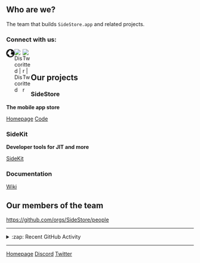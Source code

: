 <!-- 
Docs: How to use GitHub README and actions to auto-generate embedded content.
https://github.com/anuraghazra/github-readme-stats
https://www.youtube.com/watch?v=n6d4KHSKqGk
https://github.com/rahuldkjain/github-profile-readme-generator
 -->

## Who are we?

The team that builds `SideStore.app` and related projects.

### Connect with us:

<!--
[![Website](https://img.shields.io/website?label=sidestore.io&style=for-the-badge&url=https://sidestore.io)](https://sidestore.io)
[![Twitter Follow](https://img.shields.io/twitter/follow/sidestore_io?color=1DA1F2&logo=twitter&style=for-the-badge)](https://twitter.com/intent/follow?original_referer=https%3A%2F%2Fgithub.com%2Fsidestore&screen_name=sidestore)
[![GitHub Followers](https://img.shields.io/github/followers/sidestore?style=for-the-badge)]()
[![GitHub Sponsors](https://img.shields.io/github/sponsors/sidestore?style=for-the-badge
)]() 
-->

[<img align="left" alt="sidestore.io" width="22px" src="https://raw.githubusercontent.com/iconic/open-iconic/master/svg/globe.svg" />][website]
[<img align="left" alt="Discord | Discord" width="22px" src="https://cdn.jsdelivr.net/npm/simple-icons@v3/icons/discord.svg" />][discord]
[<img align="left" alt="Twitter | Twitter" width="22px" src="https://cdn.jsdelivr.net/npm/simple-icons@v3/icons/twitter.svg" />][twitter]

<br />
<br />

## Our projects

### SideStore

__The mobile app store__

[Homepage][website]
[Code][git.sidestore]

### SideKit

__Developer tools for JIT and more__

[SideKit][git.sidekit]

### Documentation

[Wiki][wiki]

## Our members of the team

https://github.com/orgs/SideStore/people

---

<details>
  <summary>:zap: Recent GitHub Activity</summary>

<!--START_SECTION:activity-->
1. 🗣 Commented on [#933](https://github.com/SideStore/SideStore/issues/933) in [SideStore/SideStore](https://github.com/SideStore/SideStore)
2. 🗣 Commented on [#65](https://github.com/SideStore/SideStore/issues/65) in [SideStore/SideStore](https://github.com/SideStore/SideStore)
3. ❗️ Opened issue [#966](https://github.com/SideStore/SideStore/issues/966) in [SideStore/SideStore](https://github.com/SideStore/SideStore)
4. ❗️ Opened issue [#965](https://github.com/SideStore/SideStore/issues/965) in [SideStore/SideStore](https://github.com/SideStore/SideStore)
5. 🗣 Commented on [#896](https://github.com/SideStore/SideStore/issues/896) in [SideStore/SideStore](https://github.com/SideStore/SideStore)
6. 🗣 Commented on [#805](https://github.com/SideStore/SideStore/issues/805) in [SideStore/SideStore](https://github.com/SideStore/SideStore)
7. ❗️ Opened issue [#964](https://github.com/SideStore/SideStore/issues/964) in [SideStore/SideStore](https://github.com/SideStore/SideStore)
8. ❗️ Opened issue [#963](https://github.com/SideStore/SideStore/issues/963) in [SideStore/SideStore](https://github.com/SideStore/SideStore)
9. 🗣 Commented on [#951](https://github.com/SideStore/SideStore/issues/951) in [SideStore/SideStore](https://github.com/SideStore/SideStore)
10. ❗️ Opened issue [#10](https://github.com/SideStore/StosVPN/issues/10) in [SideStore/StosVPN](https://github.com/SideStore/StosVPN)
11. ❗️ Opened issue [#9](https://github.com/SideStore/StosVPN/issues/9) in [SideStore/StosVPN](https://github.com/SideStore/StosVPN)
12. 🗣 Commented on [#936](https://github.com/SideStore/SideStore/issues/936) in [SideStore/SideStore](https://github.com/SideStore/SideStore)
13. 🗣 Commented on [#497](https://github.com/SideStore/SideStore/issues/497) in [SideStore/SideStore](https://github.com/SideStore/SideStore)
14. 🗣 Commented on [#962](https://github.com/SideStore/SideStore/issues/962) in [SideStore/SideStore](https://github.com/SideStore/SideStore)
15. ❌ Closed PR [#812](https://github.com/SideStore/SideStore/pull/812) in [SideStore/SideStore](https://github.com/SideStore/SideStore)
16. 🗣 Commented on [#962](https://github.com/SideStore/SideStore/issues/962) in [SideStore/SideStore](https://github.com/SideStore/SideStore)
17. 🗣 Commented on [#962](https://github.com/SideStore/SideStore/issues/962) in [SideStore/SideStore](https://github.com/SideStore/SideStore)
18. 🗣 Commented on [#962](https://github.com/SideStore/SideStore/issues/962) in [SideStore/SideStore](https://github.com/SideStore/SideStore)
19. 🗣 Commented on [#962](https://github.com/SideStore/SideStore/issues/962) in [SideStore/SideStore](https://github.com/SideStore/SideStore)
20. 🗣 Commented on [#962](https://github.com/SideStore/SideStore/issues/962) in [SideStore/SideStore](https://github.com/SideStore/SideStore)
<!--END_SECTION:activity-->

</details>

---

[Homepage][patreon] [Discord][discord] [Twitter][twitter]

<!--
- [Patreon][patreon]
- [OpenCollective][opencollective]
- [YouTube][youtube]
-->

[website]: https://sidestore.io
[wiki]: https://wiki.sidestore.io
[twitter]: https://twitter.com/sidestore_io
[discord]: https://discord.gg/sidestore-949183273383395328
[youtube]: https://youtube.com/TODO
[patreon]: https://www.patreon.com/SideStore
[opencollective]: https://opencollective.com/TODO
[git.sidestore]: https://github.com/SideStore/SideStore/
[git.sidekit]: https://github.com/SideStore/SideKit

